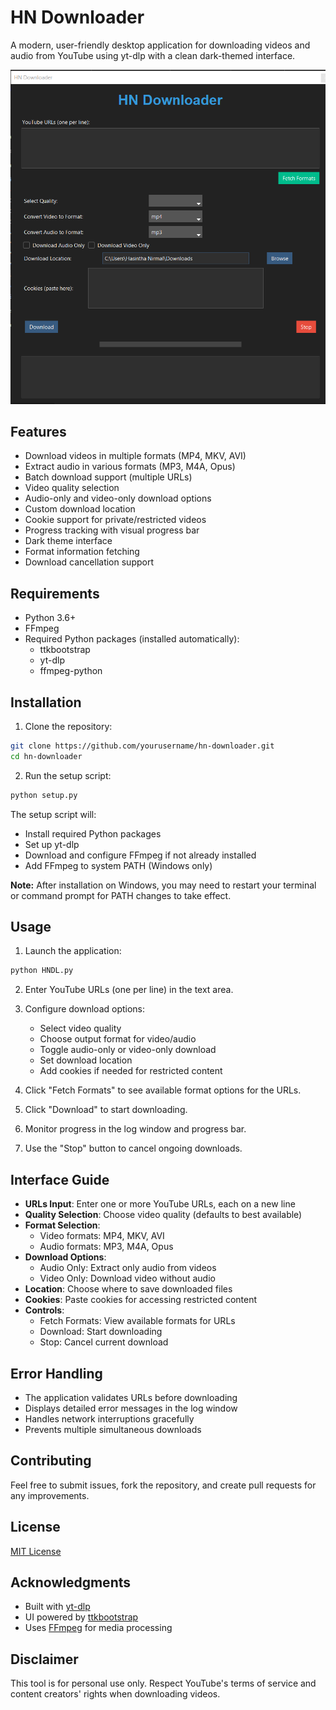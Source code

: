 # HN Downloader

A modern, user-friendly desktop application for downloading videos and audio from YouTube using yt-dlp with a clean dark-themed interface.

![Screenshot of HN Downloader](https://raw.githubusercontent.com/Hasintha-Nirmal/HN-Downloader/refs/heads/main/images/Screenshot.png)

## Features

- Download videos in multiple formats (MP4, MKV, AVI)
- Extract audio in various formats (MP3, M4A, Opus)
- Batch download support (multiple URLs)
- Video quality selection
- Audio-only and video-only download options
- Custom download location
- Cookie support for private/restricted videos
- Progress tracking with visual progress bar
- Dark theme interface
- Format information fetching
- Download cancellation support

## Requirements

- Python 3.6+
- FFmpeg
- Required Python packages (installed automatically):
  - ttkbootstrap
  - yt-dlp
  - ffmpeg-python

## Installation

1. Clone the repository:
```bash
git clone https://github.com/yourusername/hn-downloader.git
cd hn-downloader
```

2. Run the setup script:
```bash
python setup.py
```

The setup script will:
- Install required Python packages
- Set up yt-dlp
- Download and configure FFmpeg if not already installed
- Add FFmpeg to system PATH (Windows only)

**Note:** After installation on Windows, you may need to restart your terminal or command prompt for PATH changes to take effect.

## Usage

1. Launch the application:
```bash
python HNDL.py
```

2. Enter YouTube URLs (one per line) in the text area.

3. Configure download options:
   - Select video quality
   - Choose output format for video/audio
   - Toggle audio-only or video-only download
   - Set download location
   - Add cookies if needed for restricted content

4. Click "Fetch Formats" to see available format options for the URLs.

5. Click "Download" to start downloading.

6. Monitor progress in the log window and progress bar.

7. Use the "Stop" button to cancel ongoing downloads.

## Interface Guide

- **URLs Input**: Enter one or more YouTube URLs, each on a new line
- **Quality Selection**: Choose video quality (defaults to best available)
- **Format Selection**: 
  - Video formats: MP4, MKV, AVI
  - Audio formats: MP3, M4A, Opus
- **Download Options**:
  - Audio Only: Extract only audio from videos
  - Video Only: Download video without audio
- **Location**: Choose where to save downloaded files
- **Cookies**: Paste cookies for accessing restricted content
- **Controls**:
  - Fetch Formats: View available formats for URLs
  - Download: Start downloading
  - Stop: Cancel current download

## Error Handling

- The application validates URLs before downloading
- Displays detailed error messages in the log window
- Handles network interruptions gracefully
- Prevents multiple simultaneous downloads

## Contributing

Feel free to submit issues, fork the repository, and create pull requests for any improvements.

## License

[MIT License](LICENSE)

## Acknowledgments

- Built with [yt-dlp](https://github.com/yt-dlp/yt-dlp)
- UI powered by [ttkbootstrap](https://github.com/israel-dryer/ttkbootstrap)
- Uses [FFmpeg](https://ffmpeg.org/) for media processing

## Disclaimer

This tool is for personal use only. Respect YouTube's terms of service and content creators' rights when downloading videos.
